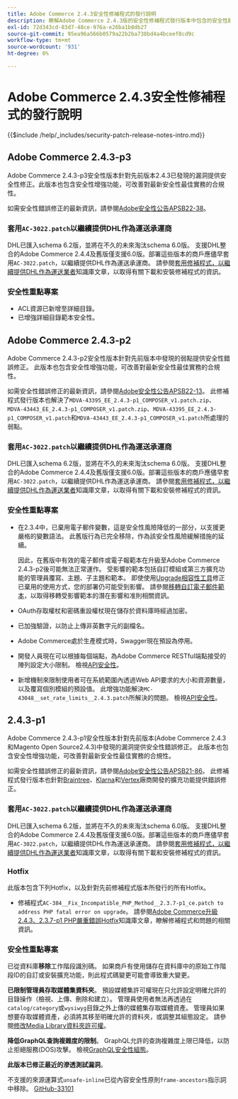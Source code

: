 ```yaml
---
title: Adobe Commerce 2.4.3安全性修補程式的發行說明
description: 瞭解Adobe Commerce 2.4.3版的安全性修補程式發行版本中包含的安全性錯誤修正、安全性增強功能和其他安全性相關更新。
exl-id: 72d343cd-83d7-48ce-976a-e26ba1b8db27
source-git-commit: 95ea96a566b0579a22b2ba738bd4a4bceef8cd9c
workflow-type: tm+mt
source-wordcount: '931'
ht-degree: 0%

---
```



# Adobe Commerce 2.4.3安全性修補程式的發行說明

{{$include /help/_includes/security-patch-release-notes-intro.md}}

## Adobe Commerce 2.4.3-p3

Adobe Commerce 2.4.3-p3安全性版本針對先前版本2.4.3已發現的漏洞提供安全性修正。此版本也包含安全性增強功能，可改善對最新安全性最佳實務的合規性。

如需安全性錯誤修正的最新資訊，請參閱[Adobe安全性公告APSB22-38](https://helpx.adobe.com/security/products/magento/apsb22-38.html)。

### 套用`AC-3022.patch`以繼續提供DHL作為運送承運商

DHL已匯入schema 6.2版，並將在不久的未來淘汰schema 6.0版。 支援DHL整合的Adobe Commerce 2.4.4及舊版僅支援6.0版。部署這些版本的商戶應儘早套用`AC-3022.patch`，以繼續提供DHL作為運送承運商。 請參閱[套用修補程式，以繼續提供DHL作為運送業者](https://support.magento.com/hc/en-us/articles/7707818131597-Apply-a-patch-to-continue-offering-DHL-as-shipping-carrier)知識庫文章，以取得有關下載和安裝修補程式的資訊。

### 安全性重點專案

* ACL資源已新增至詳細目錄。
* 已增強詳細目錄範本安全性。

## Adobe Commerce 2.4.3-p2

Adobe Commerce 2.4.3-p2安全性版本針對先前版本中發現的弱點提供安全性錯誤修正。 此版本也包含安全性增強功能，可改善對最新安全性最佳實務的合規性。

如需安全性錯誤修正的最新資訊，請參閱[Adobe安全性公告APSB22-13](https://helpx.adobe.com/security/products/magento/apsb22-13.html)。  此修補程式發行版本也解決了`MDVA-43395_EE_2.4.3-p1_COMPOSER_v1.patch.zip`、`MDVA-43443_EE_2.4.3-p1_COMPOSER_v1.patch.zip`、`MDVA-43395_EE_2.4.3-p1_COMPOSER_v1.patch`和`MDVA-43443_EE_2.4.3-p1_COMPOSER_v1.patch`所處理的弱點。


### 套用`AC-3022.patch`以繼續提供DHL作為運送承運商

DHL已匯入schema 6.2版，並將在不久的未來淘汰schema 6.0版。 支援DHL整合的Adobe Commerce 2.4.4及舊版僅支援6.0版。部署這些版本的商戶應儘早套用`AC-3022.patch`，以繼續提供DHL作為運送承運商。 請參閱[套用修補程式，以繼續提供DHL作為運送業者](https://support.magento.com/hc/en-us/articles/7707818131597-Apply-a-patch-to-continue-offering-DHL-as-shipping-carrier)知識庫文章，以取得有關下載和安裝修補程式的資訊。

### 安全性重點專案

* 在2.3.4中，已棄用電子郵件變數，這是安全性風險降低的一部分，以支援更嚴格的變數語法。 此舊版行為已完全移除，作為該安全性風險緩解措施的延續。

  因此，在舊版中有效的電子郵件或電子報範本在升級至Adobe Commerce 2.4.3-p2後可能無法正常運作。 受影響的範本包括自訂模組或第三方擴充功能的管理員覆寫、主題、子主題和範本。 即使使用[Upgrade相容性工具](https://experienceleague.adobe.com/docs/commerce-operations/upgrade-guide/upgrade-compatibility-tool/overview.html?lang=en)修正已棄用的使用方式，您的部署仍可能受到影響。 請參閱[移轉自訂電子郵件範本](https://developer.adobe.com/commerce/frontend-core/guide/templates/email-migration/)，以取得移轉受影響範本的潛在影響和准則相關資訊。

* OAuth存取權杖和密碼重設權杖現在儲存於資料庫時經過加密。<!-- AC-520 1323-->

* 已加強驗證，以防止上傳非英數字元的副檔名。<!-- AC-479-->

* Adobe Commerce處於生產模式時，Swagger現在預設為停用。<!-- AC-1450-->

* 開發人員現在可以根據每個端點，為Adobe Commerce RESTful端點接受的陣列設定大小限制。 檢視[API安全性](https://developer.adobe.com/commerce/webapi/get-started/api-security/)。<!-- AC-465-->

* 新增機制來限制使用者可在系統範圍內透過Web API要求的大小和資源數量，以及覆寫個別模組的預設值。 此增強功能解決`MC-43048__set_rate_limits__2.4.3.patch`所解決的問題。 檢視[API安全性](https://developer.adobe.com/commerce/webapi/get-started/api-security/)。<!-- AC-1120-->


## 2.4.3-p1

Adobe Commerce 2.4.3-p1安全性版本針對先前版本(Adobe Commerce 2.4.3和Magento Open Source2.4.3)中發現的漏洞提供安全性錯誤修正。 此版本也包含安全性增強功能，可改善對最新安全性最佳實務的合規性。


如需安全性錯誤修正的最新資訊，請參閱[Adobe安全性公告APSB21-86](https://helpx.adobe.com/security/products/magento/apsb21-86.html)。 此修補程式發行版本也針對[Braintree](https://experienceleague.adobe.com/docs/commerce-admin/stores-sales/payments/braintree.html)、[Klarna](https://marketplace.magento.com/klarna-m2-klarna.html)和[Vertex](https://marketplace.magento.com/vertexinc-vertex-tax-module.html)廠商開發的擴充功能提供錯誤修正。

### 套用`AC-3022.patch`以繼續提供DHL作為運送承運商

DHL已匯入schema 6.2版，並將在不久的未來淘汰schema 6.0版。 支援DHL整合的Adobe Commerce 2.4.4及舊版僅支援6.0版。部署這些版本的商戶應儘早套用`AC-3022.patch`，以繼續提供DHL作為運送承運商。 請參閱[套用修補程式，以繼續提供DHL作為運送業者](https://support.magento.com/hc/en-us/articles/7707818131597-Apply-a-patch-to-continue-offering-DHL-as-shipping-carrier)知識庫文章，以取得有關下載和安裝修補程式的資訊。

### Hotfix

此版本包含下列Hotfix，以及針對先前修補程式版本所發行的所有Hotfix。

* 修補程式`AC-384__Fix_Incompatible_PHP_Method__2.3.7-p1_ce.patch to address PHP fatal error on upgrade`。 請參閱[Adobe Commerce升級2.4.3、2.3.7-p1 PHP嚴重錯誤Hotfix](https://support.magento.com/hc/en-us/articles/4408021533069-Adobe-Commerce-upgrade-2-4-3-2-3-7-p1-PHP-Fatal-error-Hotfix)知識庫文章，瞭解修補程式和問題的相關資訊。

### 安全性重點專案

已從資料庫&#x200B;**移除**&#x200B;工作階段識別碼。 如果商戶有使用儲存在資料庫中的原始工作階段ID的自訂或安裝擴充功能，則此程式碼變更可能會導致重大變更。<!-- MC-40976-->

**已限制管理員存取媒體集資料夾**。 預設媒體集許可權現在只允許設定明確允許的目錄操作（檢視、上傳、刪除和建立）。 管理員使用者無法再透過在`catalog/category`或`wysiwyg`目錄之外上傳的媒體集存取媒體資產。 管理員如果想要存取媒體資產，必須將其移至明確允許的資料夾，或調整其組態設定。 請參閱[修改Media Library資料夾許可權](https://developer.adobe.com/commerce/php/tutorials/backend/modify-image-library-permissions/)。<!-- B2B-1897-->

**降低GraphQL查詢複雜度的限制**。 GraphQL允許的查詢複雜度上限已降低，以防止拒絕服務(DOS)攻擊。 檢視[GraphQL安全性組態](https://developer.adobe.com/commerce/webapi/graphql/usage/security-configuration/)。<!-- PWA-1700-->

**此版本已修正最近的滲透測試漏洞**。<!-- MC-42431-->

不支援的來源運算式`unsafe-inline`已從內容安全性原則`frame-ancestors`指示詞中移除。 [GitHub-33101](https://github.com/magento/magento2/issues/33101)<!-- MC-42632-->
